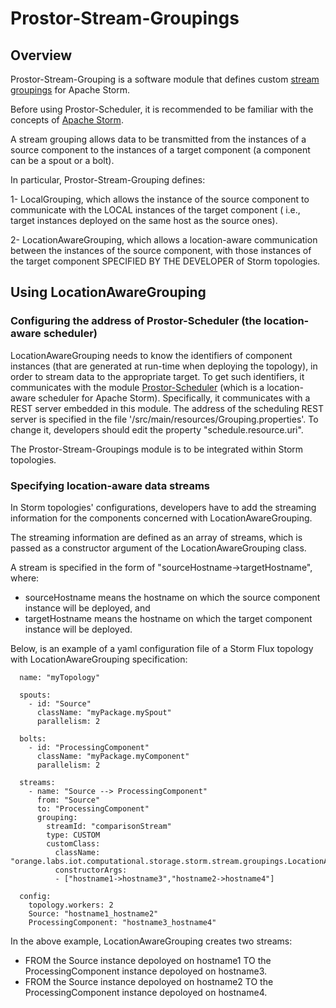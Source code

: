 # Prostor-Stream-Groupings

## Overview
Prostor-Stream-Grouping is a software module that defines custom [stream groupings](http://storm.apache.org/releases/current/Concepts.html) for Apache Storm. 

Before using Prostor-Scheduler, it is recommended to be familiar with the concepts of [Apache Storm](http://storm.apache.org/).

A stream grouping allows data to be transmitted from the instances of a source component to the instances of a target component (a component can be a spout or a bolt).

In particular, Prostor-Stream-Grouping defines:

1-  LocalGrouping, which allows the instance of the source component to communicate with the LOCAL instances of the target component ( i.e., target instances deployed on the same host as the source ones).

2-  LocationAwareGrouping, which allows a location-aware communication between the instances of the source component, with those instances of the target component SPECIFIED BY THE DEVELOPER of Storm topologies. 


## Using LocationAwareGrouping 

### Configuring the address of Prostor-Scheduler (the location-aware scheduler)
LocationAwareGrouping needs to know the identifiers of component instances (that are generated at run-time when deploying the topology), in order to stream data to the appropriate target.
To get such identifiers, it communicates with the module [Prostor-Scheduler](https://github.com/nebil-ben-mabrouk/Prostor-Scheduler) (which is a location-aware scheduler for Apache Storm). Specifically, it communicates with a REST server embedded in this module. The address of the scheduling REST server is specified in the file '/src/main/resources/Grouping.properties'. To change it, developers should edit the property "schedule.resource.uri".

The Prostor-Stream-Groupings module is to be integrated within Storm topologies.

### Specifying location-aware data streams
In Storm topologies' configurations, developers have to add the streaming information for the components concerned with LocationAwareGrouping. 

The streaming information are defined as an array of streams, which is passed as a constructor argument of the LocationAwareGrouping class. 

A stream is specified in the form of "sourceHostname->targetHostname", where:
 - sourceHostname means the hostname on which the source component instance will be deployed, and
 - targetHostname means the hostname on which the target component instance will be deployed.


Below, is an example of a yaml configuration file of a Storm Flux topology with LocationAwareGrouping specification:

```
  name: "myTopology"

  spouts:
    - id: "Source"
      className: "myPackage.mySpout"
      parallelism: 2

  bolts:
    - id: "ProcessingComponent"
      className: "myPackage.myComponent"
      parallelism: 2
    
  streams:
    - name: "Source --> ProcessingComponent"
      from: "Source"
      to: "ProcessingComponent"
      grouping: 
        streamId: "comparisonStream"
        type: CUSTOM
        customClass:
          className: "orange.labs.iot.computational.storage.storm.stream.groupings.LocationAwareGrouping"
          constructorArgs:
          - ["hostname1->hostname3","hostname2->hostname4"]
        
  config:
    topology.workers: 2
    Source: "hostname1_hostname2"
    ProcessingComponent: "hostname3_hostname4"
```

In the above example, LocationAwareGrouping creates two streams:

- FROM the Source instance depoloyed on hostname1 TO the ProcessingComponent instance depoloyed on hostname3.
- FROM the Source instance depoloyed on hostname2 TO the ProcessingComponent instance depoloyed on hostname4.


